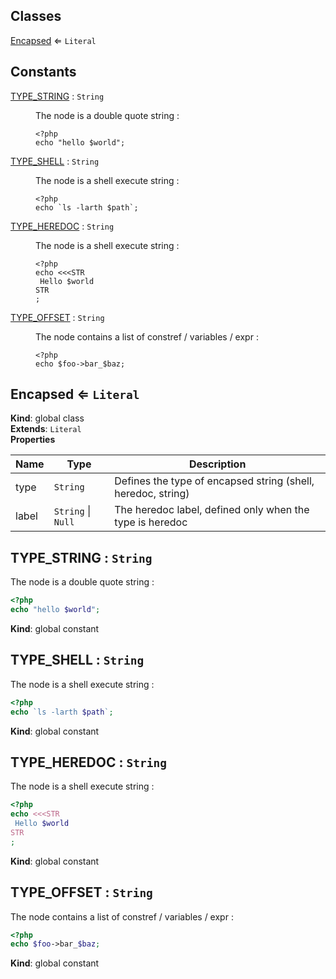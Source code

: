## Classes

<dl>
<dt><a href="#Encapsed">Encapsed</a> ⇐ <code>Literal</code></dt>
<dd></dd>
</dl>

## Constants

<dl>
<dt><a href="#TYPE_STRING">TYPE_STRING</a> : <code>String</code></dt>
<dd><p>The node is a double quote string :</p>
<pre><code class="lang-php">&lt;?php
echo &quot;hello $world&quot;;
</code></pre>
</dd>
<dt><a href="#TYPE_SHELL">TYPE_SHELL</a> : <code>String</code></dt>
<dd><p>The node is a shell execute string :</p>
<pre><code class="lang-php">&lt;?php
echo `ls -larth $path`;
</code></pre>
</dd>
<dt><a href="#TYPE_HEREDOC">TYPE_HEREDOC</a> : <code>String</code></dt>
<dd><p>The node is a shell execute string :</p>
<pre><code class="lang-php">&lt;?php
echo &lt;&lt;&lt;STR
 Hello $world
STR
;
</code></pre>
</dd>
<dt><a href="#TYPE_OFFSET">TYPE_OFFSET</a> : <code>String</code></dt>
<dd><p>The node contains a list of constref / variables / expr :</p>
<pre><code class="lang-php">&lt;?php
echo $foo-&gt;bar_$baz;
</code></pre>
</dd>
</dl>

<a name="Encapsed"></a>

## Encapsed ⇐ <code>Literal</code>
**Kind**: global class  
**Extends**: <code>Literal</code>  
**Properties**

| Name | Type | Description |
| --- | --- | --- |
| type | <code>String</code> | Defines the type of encapsed string (shell, heredoc, string) |
| label | <code>String</code> \| <code>Null</code> | The heredoc label, defined only when the type is heredoc |

<a name="TYPE_STRING"></a>

## TYPE\_STRING : <code>String</code>
The node is a double quote string :
```php
<?php
echo "hello $world";
```

**Kind**: global constant  
<a name="TYPE_SHELL"></a>

## TYPE\_SHELL : <code>String</code>
The node is a shell execute string :
```php
<?php
echo `ls -larth $path`;
```

**Kind**: global constant  
<a name="TYPE_HEREDOC"></a>

## TYPE\_HEREDOC : <code>String</code>
The node is a shell execute string :
```php
<?php
echo <<<STR
 Hello $world
STR
;
```

**Kind**: global constant  
<a name="TYPE_OFFSET"></a>

## TYPE\_OFFSET : <code>String</code>
The node contains a list of constref / variables / expr :
```php
<?php
echo $foo->bar_$baz;
```

**Kind**: global constant  
